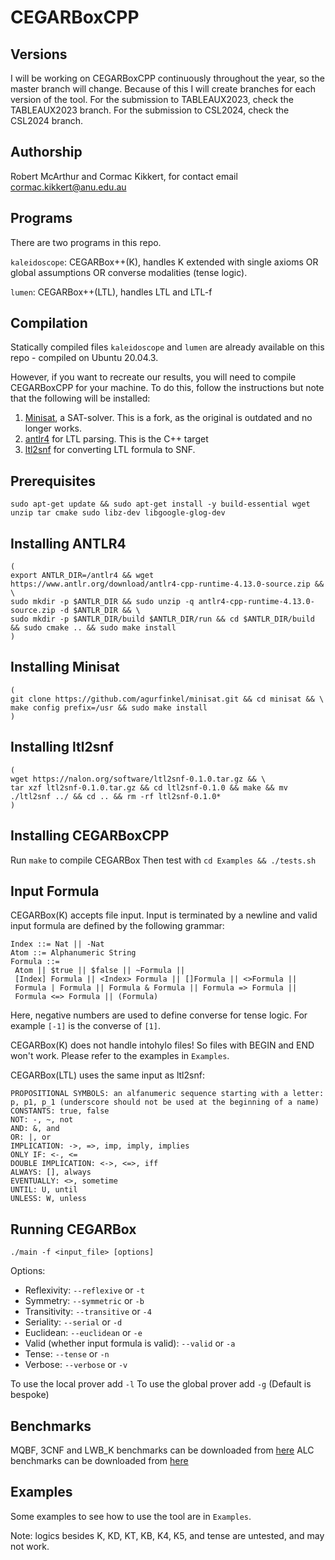 # CEGARBoxCPP

## Versions
I will be working on CEGARBoxCPP continuously throughout the year, so the master branch will change. Because of this I will create branches for each version of the tool.
For the submission to TABLEAUX2023, check the TABLEAUX2023 branch.
For the submission to CSL2024, check the CSL2024 branch.

## Authorship
Robert McArthur and Cormac Kikkert, for contact email cormac.kikkert@anu.edu.au

## Programs
There are two programs in this repo.

`kaleidoscope`: CEGARBox++(K), handles K extended with single axioms OR global assumptions OR converse modalities (tense logic).

`lumen`: CEGARBox++(LTL), handles LTL and LTL-f

## Compilation
Statically compiled files `kaleidoscope` and `lumen` are already available on this repo - compiled on Ubuntu 20.04.3.

However, if you want to recreate our results, you will need to compile CEGARBoxCPP for your machine. To do this, follow the instructions but note that the following will be installed:
1. [Minisat](https://github.com/agurfinkel/minisat), a SAT-solver. This is a fork, as the original is outdated and no longer works.
2. [antlr4](https://www.antlr.org/download.html) for LTL parsing. This is the C++ target
3. [ltl2snf](https://nalon.org/#software) for converting LTL formula to SNF.

## Prerequisites
```
sudo apt-get update && sudo apt-get install -y build-essential wget unzip tar cmake sudo libz-dev libgoogle-glog-dev
```

## Installing ANTLR4
```
(
export ANTLR_DIR=/antlr4 && wget https://www.antlr.org/download/antlr4-cpp-runtime-4.13.0-source.zip && \
sudo mkdir -p $ANTLR_DIR && sudo unzip -q antlr4-cpp-runtime-4.13.0-source.zip -d $ANTLR_DIR && \
sudo mkdir -p $ANTLR_DIR/build $ANTLR_DIR/run && cd $ANTLR_DIR/build && sudo cmake .. && sudo make install
)
```

## Installing Minisat
```
(
git clone https://github.com/agurfinkel/minisat.git && cd minisat && \
make config prefix=/usr && sudo make install
)
```

## Installing ltl2snf
```
(
wget https://nalon.org/software/ltl2snf-0.1.0.tar.gz && \
tar xzf ltl2snf-0.1.0.tar.gz && cd ltl2snf-0.1.0 && make && mv ./ltl2snf ../ && cd .. && rm -rf ltl2snf-0.1.0*
)
```

## Installing CEGARBoxCPP
Run ``make`` to compile CEGARBox
Then test with `cd Examples && ./tests.sh`

## Input Formula
CEGARBox(K) accepts file input. Input is terminated by a newline and valid input formula are defined by the following grammar:
```
Index ::= Nat || -Nat
Atom ::= Alphanumeric String
Formula ::=
 Atom || $true || $false || ~Formula ||
 [Index] Formula || <Index> Formula || []Formula || <>Formula || 
 Formula | Formula || Formula & Formula || Formula => Formula || 
 Formula <=> Formula || (Formula) 
```

Here, negative numbers are used to define converse for tense logic. For example ``[-1]`` is the converse of ``[1]``.

CEGARBox(K) does not handle intohylo files! So files with BEGIN and END won't work. Please refer to the examples in `Examples`.

CEGARBox(LTL) uses the same input as ltl2snf:
```
PROPOSITIONAL SYMBOLS: an alfanumeric sequence starting with a letter: p, p1, p_1 (underscore should not be used at the beginning of a name)
CONSTANTS: true, false
NOT: -, ~, not
AND: &, and
OR: |, or
IMPLICATION: ->, =>, imp, imply, implies
ONLY IF: <-, <=
DOUBLE IMPLICATION: <->, <=>, iff
ALWAYS: [], always
EVENTUALLY: <>, sometime
UNTIL: U, until
UNLESS: W, unless
```

## Running CEGARBox 

``./main -f <input_file> [options]``

Options:

* Reflexivity: ``--reflexive`` or ``-t``
* Symmetry: ``--symmetric`` or ``-b``
* Transitivity: ``--transitive`` or ``-4``
* Seriality: ``--serial`` or ``-d``
* Euclidean: ``--euclidean`` or ``-e``
* Valid (whether input formula is valid): ``--valid`` or ``-a``
* Tense: ``--tense`` or `-n`
* Verbose: ``--verbose`` or `-v`

To use the local prover add `-l`
To use the global prover add `-g`
(Default is bespoke)

## Benchmarks

MQBF, 3CNF and LWB_K benchmarks can be downloaded from [here](http://www.cril.univ-artois.fr/~montmirail/mosaic/#)
ALC benchmarks can be downloaded from [here](https://web.archive.org/web/20190305011522/http://users.cecs.anu.edu.au/~rpg/BDDTab/)

## Examples
Some examples to see how to use the tool are in `Examples`.

Note: logics besides K, KD, KT, KB, K4, K5, and tense are untested, and may not work.
